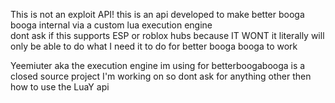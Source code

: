 This is not an exploit API! this is an api developed to make better booga booga internal via a custom lua execution engine
</br> dont ask if this supports ESP or roblox hubs because IT WONT it literally will only be able to do what I need it to do for better booga booga to work

Yeemiuter aka the execution engine im using for betterboogabooga is a closed source project I'm working on so dont ask for anything other then how to use the LuaY api
